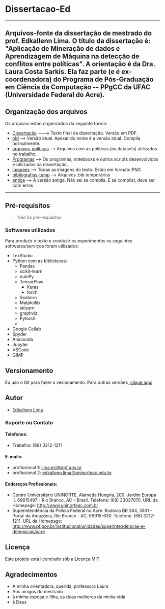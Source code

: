 # Dissertacao-Ed
---
Arquivos-fonte da dissertação de mestrado do prof. Edkallenn Lima.
O título da dissertação é: "Aplicação de Mineração de dados e Aprendizagem de Máquina na detecção de conflitos entre políticas".
A orientação é da Dra. Laura Costa Sarkis. Ela faz parte (e é ex-coordenadora) do Programa de Pós-Graduação em Ciência da Computação -- PPgCC da UFAC (Universidade Federal do Acre).
---
## Organização dos arquivos
Os arquivos estao organizados da seguinte forma:

* [Dissertação](https://github.com/ed1rac/Dissertacao-Ed/blob/master/old/dissertacao-ed.pdf) ---> Texto final da dissertação. Versão em PDF.
* [old]() --> Versão atual. Apesar do nome é a versão atual. Compila normalmente.
* [arquivos-politicas]() --> Arquivos com as políticas (os datasets) utilizados no trabalho.
* [Programas]() --> Os programas, notebooks e outros scripts desenvolvidos e utilizados na dissertação.
* [imagens](https://github.com/ed1rac/Dissertacao-Ed/tree/master/old/imagens) --> Todas as imagens do texto. Estão em formato PNG
* [bibliografias-temp]() --> Arquivos .bib temporários
* [antiga]() --> A versão antiga. Não sei se compila. E se compilar, deve ser com erros

---
## Pré-requisitos
> Não há pré-requisitos

### Softwares utilizados
Para produzir o texto e conduzir os experimentos os seguintes softwares/serviços foram utilizados:
* TexStudio
* Python com as bibliotecas:
  * Pandas
  * scikit-learn
  * numPy
  * TensorFlow
    * Keras
    * torch
  * Seaborn
  * Matplotlib
  * sklearn
  * graphviz
  * Pytorch
  * 
* Google Collab
* Spyder
* Anaconda
* Jupyter
* VSCode
* GIMP

## Versionamento
Eu uso o Git para fazer o vesionamento. Para outras versões, [clique aqui](https://github.com/ed1rac/Dissertacao-Ed/commits/master)

## Autor
* [Edkallenn Lima](https://edkallenn.github.io/edkallenn.github.io/)
### Suporte ou Contato
#### Telefones: 
* Trabalho: (68) 3212-1211

#### E-mails: 
* profissional 1: lima.esl@dpf.gov.br 
* profissional 2: edkallenn.lima@uninorteac.edu.br

#### Endereços Profissionais:
*	Centro Universitário UNINORTE. Alameda Hungria, 200. Jardim Europa II. 69915497 - Rio Branco, AC – Brasil. Telefone: (68) 33027070. URL da Homepage: http://www.uninorteac.com.br
*	Superintendência da Polícia Federal no Acre. Rodovia BR 364, 3501 - Portal da Amazônia, Rio Branco - AC, 69915-630. Telefone: (68) 3212-1211. URL da Homepage: http://www.pf.gov.br/institucional/unidades/superintendencias-e-delegacias/acre

## Licença
Este projeto está licenciado sob a Licença MIT

## Agradecimentos
* A minha orientadora, querida, professora Laura
* Aos amigos do mestrado
* à minha esposa e filha, as duas mulheres da minha vida
* à Deus
